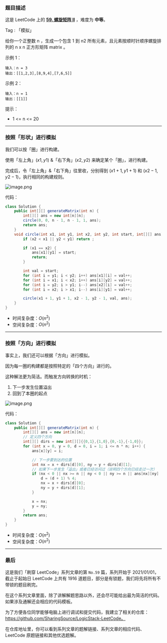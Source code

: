 ### 题目描述

这是 LeetCode 上的 **[59. 螺旋矩阵 II](https://leetcode-cn.com/problems/spiral-matrix-ii/solution/yi-ti-shuang-jie-xiang-jie-xing-zhuang-j-24x8/)** ，难度为 **中等**。

Tag : 「模拟」




给你一个正整数 n ，生成一个包含 1 到 n2 所有元素，且元素按顺时针顺序螺旋排列的 n x n 正方形矩阵 matrix 。

示例 1：
```
输入：n = 3
输出：[[1,2,3],[8,9,4],[7,6,5]]
```
示例 2：
```
输入：n = 1
输出：[[1]]
```

提示：
* 1 <= n <= 20

---

### 按照「形状」进行模拟

我们可以按「圈」进行构建。

使用「左上角」$(x1,y1)$ &「右下角」$(x2,y2)$ 来确定某个「圈」，进行构建。

完成后，令「左上角」&「右下角」往里收，分别得到 $(x1 + 1, y1 + 1)$ 和 $(x2 - 1, y2 - 1)$，执行相同的构建规则。

![image.png](https://pic.leetcode-cn.com/1615856293-CrpVGd-image.png)

代码：

```java
class Solution {
    public int[][] generateMatrix(int n) {
        int[][] ans = new int[n][n];
        circle(0, 0, n - 1, n - 1, 1, ans);
        return ans;
    }
    void circle(int x1, int y1, int x2, int y2, int start, int[][] ans) {
        if (x2 < x1 || y2 < y1) return ;

        if (x1 == x2) {
            ans[x1][y1] = start;
            return;
        }

        int val = start;
        for (int i = y1; i < y2; i++) ans[x1][i] = val++;
        for (int i = x1; i < x2; i++) ans[i][y2] = val++;
        for (int i = y2; i > y1; i--) ans[x2][i] = val++;
        for (int i = x2; i > x1; i--) ans[i][y1] = val++;

        circle(x1 + 1, y1 + 1, x2 - 1, y2 - 1, val, ans); 
    }
}
```
* 时间复杂度：$O(n^2)$
* 空间复杂度：$O(n^2)$

***

### 按照「方向」进行模拟

事实上，我们还可以根据「方向」进行模拟。

因为每一圈的构建都是按照特定的「四个方向」进行的。

这种解法更为简洁。而触发方向转换的时机：

1. 下一步发生位置溢出
2. 回到了本圈的起点

![image.png](https://pic.leetcode-cn.com/1615856644-hYGGyw-image.png)

代码：
```java []
class Solution {
    public int[][] generateMatrix(int n) {
        int[][] ans = new int[n][n];
        // 定义四个方向
        int[][] dirs = new int[][]{{0,1},{1,0},{0,-1},{-1,0}};
        for (int x = 0, y = 0, d = 0, i = 1; i <= n * n; i++) {
            ans[x][y] = i;

            // 下一步要到达的位置
            int nx = x + dirs[d][0], ny = y + dirs[d][1];
            // 如果下一步发生「溢出」或者已经访问过（说明四个方向已经走过一次）
            if (nx < 0 || nx >= n || ny < 0 || ny >= n || ans[nx][ny] != 0) {
                d = (d + 1) % 4;
                nx = x + dirs[d][0];
                ny = y + dirs[d][1];
            }

            x = nx;
            y = ny;
        }
        return ans;
    }
}
```
* 时间复杂度：$O(n^2)$
* 空间复杂度：$O(n^2)$

---

### 最后

这是我们「刷穿 LeetCode」系列文章的第 `No.59` 篇，系列开始于 2021/01/01，截止于起始日 LeetCode 上共有 1916 道题目，部分是有锁题，我们将先将所有不带锁的题目刷完。

在这个系列文章里面，除了讲解解题思路以外，还会尽可能给出最为简洁的代码。如果涉及通解还会相应的代码模板。

为了方便各位同学能够电脑上进行调试和提交代码，我建立了相关的仓库：https://github.com/SharingSource/LogicStack-LeetCode。

在仓库地址里，你可以看到系列文章的题解链接、系列文章的相应代码、LeetCode 原题链接和其他优选题解。

